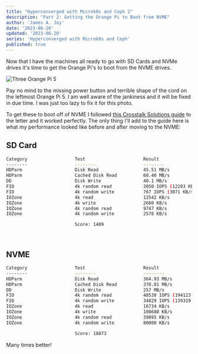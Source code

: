 ```yaml
---
title: "Hyperconverged with Microk8s and Ceph 2"
description: "Part 2: Getting the Orange Pi to Boot from NVME"
author: 'James A. Joy'
date: '2023-06-20'
updated: '2023-06-20'
series: 'Hyperconverged with Microk8s and Ceph'
published: true
---
```


Now that I have the machines all ready to go with SD Cards and NVMe drives it's time to get the Orange Pi's to boot from the NVME drives.

![Three Orange Pi 5](https://res.cloudinary.com/jarautomation/image/upload/f_auto,q_auto,w_700/v1687297311/jamesjoy.site/Orange%20Pi%205%20Triplet.jpg)

Pay no mind to the missing power button and terrible shape of the cord on the leftmost Orange Pi 5. I am well aware of the jankiness and it will be fixed in due time. I was just too lazy to fix it for this photo.

To get these to boot off of NVME I followed [this Crosstalk Solutions guide](https://www.crosstalksolutions.com/orange-pi-5-simple-overview-and-installation-with-m-2-ssd/) to the letter and it worked perfectly. The only thing I'll add to the guide here is what my performance looked like before and after moving to the NVME:
<br />

## SD Card

```bash
Category                  Test                      Result
--------                  --------                  --------
HDParm                    Disk Read                 45.51 MB/s               
HDParm                    Cached Disk Read          60.40 MB/s               
DD                        Disk Write                40.1 MB/s                
FIO                       4k random read            3050 IOPS (12203 KB/s)   
FIO                       4k random write           767 IOPS (3071 KB/s)     
IOZone                    4k read                   12542 KB/s               
IOZone                    4k write                  2660 KB/s                
IOZone                    4k random read            9747 KB/s                
IOZone                    4k random write           2578 KB/s                

                          Score: 1409                                        
```
<br/>

## NVME

```bash
Category                  Test                      Result     
--------                  --------                  --------
HDParm                    Disk Read                 364.93 MB/s              
HDParm                    Cached Disk Read          370.01 MB/s              
DD                        Disk Write                257 MB/s                 
FIO                       4k random read            48530 IOPS (194123 KB/s) 
FIO                       4k random write           34829 IOPS (139319 KB/s) 
IOZone                    4k read                   16734 KB/s               
IOZone                    4k write                  108688 KB/s              
IOZone                    4k random read            39095 KB/s               
IOZone                    4k random write           80000 KB/s               

                          Score: 18873                                       
```

Many times better!
